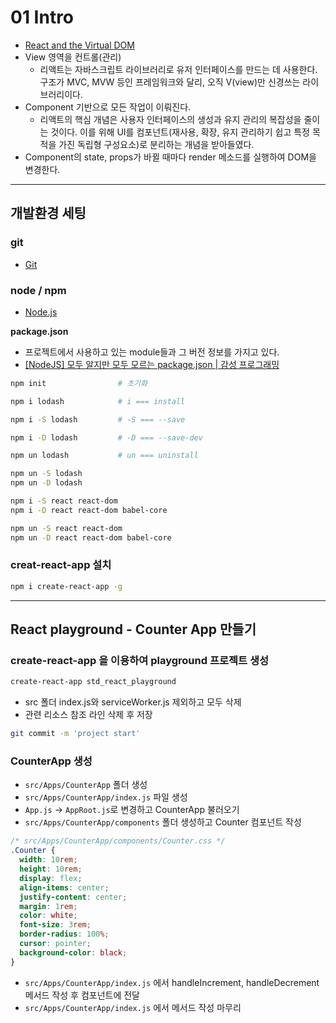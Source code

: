 # 01 Intro

- [React and the Virtual DOM](https://youtu.be/muc2ZF0QIO4)
- View 영역을 컨트롤(관리)
  + 리액트는 자바스크립트 라이브러리로 유저 인터페이스를 만드는 데 사용한다. 구조가 MVC, MVW 등인 프레임워크와 달리, 오직 V(view)만 신경쓰는 라이브러리이다.
- Component 기반으로 모든 작업이 이뤄진다.
  + 리액트의 핵심 개념은 사용자 인터페이스의 생성과 유지 관리의 복잡성을 줄이는 것이다. 이를 위해 UI를 컴포넌트(재사용, 확장, 유지 관리하기 쉽고 특정 목적을 가진 독립형 구성요소)로 분리하는 개념을 받아들였다.
- Component의 state, props가 바뀔 때마다 render 메소드를 실행하여 DOM을 변경한다.

*****

## 개발환경 세팅

### git

- [Git](https://git-scm.com/)

### node / npm

- [Node.js](https://nodejs.org/ko/)

**package.json**

- 프로젝트에서 사용하고 있는 module들과 그 버전 정보를 가지고 있다.
- [[NodeJS] 모두 알지만 모두 모르는 package.json | 감성 프로그래밍](https://programmingsummaries.tistory.com/385)

```bash
npm init                # 초기화

npm i lodash            # i === install

npm i -S lodash         # -S === --save

npm i -D lodash         # -D === --save-dev

npm un lodash           # un === uninstall

npm un -S lodash
npm un -D lodash

npm i -S react react-dom
npm i -D react react-dom babel-core

npm un -S react react-dom
npm un -D react react-dom babel-core
```

### creat-react-app 설치

```bash
npm i create-react-app -g
```

*****

## React playground - Counter App 만들기

### create-react-app 을 이용하여 playground 프로젝트 생성

```bash
create-react-app std_react_playground
```

- src 폴더 index.js와 serviceWorker.js 제외하고 모두 삭제
- 관련 리소스 참조 라인 삭제 후 저장

```bash
git commit -m 'project start'
```

### CounterApp 생성

- `src/Apps/CounterApp` 폴더 생성
- `src/Apps/CounterApp/index.js` 파일 생성
- `App.js` -> `AppRoot.js`로 변경하고 CounterApp 불러오기
- `src/Apps/CounterApp/components` 폴더 생성하고 Counter 컴포넌트 작성


```css
/* src/Apps/CounterApp/components/Counter.css */
.Counter {
  width: 10rem;
  height: 10rem;
  display: flex;
  align-items: center;
  justify-content: center;
  margin: 1rem;
  color: white;
  font-size: 3rem;
  border-radius: 100%;
  cursor: pointer;
  background-color: black;
}
```

- `src/Apps/CounterApp/index.js` 에서 handleIncrement, handleDecrement 메서드 작성 후 컴포넌트에 전달
- `src/Apps/CounterApp/index.js` 에서 메서드 작성 마무리